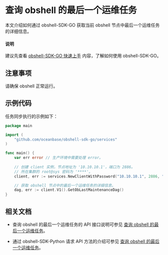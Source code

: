 # 查询 obshell 的最后一个运维任务

本文介绍如何通过 obshell-SDK-GO 获取当前 obshell 节点中最后一个运维任务的详细信息。

<main id="notice" type='explain'>
  <h4>说明</h4>
  <p>建议先查看 <a href='100.quickstart-of-go.md'>obshell-SDK-GO 快速上手</a> 内容，了解如何使用 obshell-SDK-GO。</p>
</main>

## 注意事项

请确保 obshell 正常运行。

## 示例代码

任务同步执行的示例如下：

```go
package main

import (
    "github.com/oceanbase/obshell-sdk-go/services"
)

func main() {
    var err error // 生产环境中需要处理 error。
    
    // 创建 client 实例，节点地址为 '10.10.10.1'，端口为 2886。
    // 所在集群的 root@sys 密码为 '****'。
    client, err := services.NewClientWithPassword("10.10.10.1", 2886, "***")

    // 获取 obshell 节点中的最后一个运维任务的详细信息。
    dag, err := client.V1().GetObLastMaintenanceDag()
}
```

## 相关文档

* 查询 obshell 的最后一个运维任务的 API 接口说明可参见 [查询 obshell 的最后一个运维任务](../../400.obshell-api-reference/2700.get-agent-last-o-m-task.md)。

* 通过 obshell-SDK-Python 请求 API 方法的介绍可参见 [查询 obshell 的最后一个运维任务](../100.python/2700.get-agent-last-o-m-task-of-python.md)。
